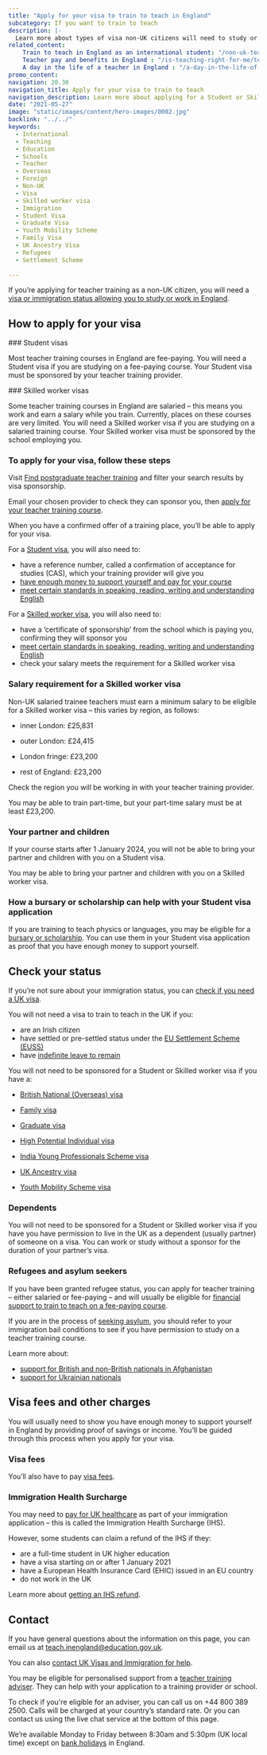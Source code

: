 ```yaml
---
title: "Apply for your visa to train to teach in England"
subcategory: If you want to train to teach
description: |-
  Learn more about types of visa non-UK citizens will need to study or work in England, and how to apply.
related_content:
    Train to teach in England as an international student: "/non-uk-teachers/train-to-teach-in-england-as-an-international-student"
    Teacher pay and benefits in England : "/is-teaching-right-for-me/teacher-pay-and-benefits"
    A day in the life of a teacher in England : "/a-day-in-the-life-of-a-teacher"
promo_content:
navigation: 20.30
navigation_title: Apply for your visa to train to teach
navigation_description: Learn more about applying for a Student or Skilled worker visa to train to teach in England.
date: "2021-05-27"
image: "static/images/content/hero-images/0002.jpg"
backlink: "../../"
keywords:
  - International
  - Teaching
  - Education
  - Schools
  - Teacher
  - Overseas
  - Foreign
  - Non-UK
  - Visa
  - Skilled worker visa
  - Immigration
  - Student Visa
  - Graduate Visa
  - Youth Mobility Scheme
  - Family Visa
  - UK Ancestry Visa
  - Refugees
  - Settlement Scheme
  
---
```


If you’re applying for teacher training as a non-UK citizen, you will need a [visa or immigration status allowing you to study or work in England](#check-your-status). 

## How to apply for your visa

### Student visas 

Most teacher training courses in England are fee-paying. You will need a Student visa if you are studying on a fee-paying course. Your Student visa must be sponsored by your teacher training provider. 

### Skilled worker visas 

Some teacher training courses in England are salaried – this means you work and earn a salary while you train. Currently, places on these courses are very limited. You will need a Skilled worker visa if you are studying on a salaried training course. Your Skilled worker visa must be sponsored by the school employing you.  

### To apply for your visa, follow these steps 

Visit [Find postgraduate teacher training](https://www.gov.uk/find-postgraduate-teacher-training-courses) and filter your search results by visa sponsorship. 

Email your chosen provider to check they can sponsor you, then [apply for your teacher training course](/how-to-apply-for-teacher-training). 

When you have a confirmed offer of a training place, you’ll be able to apply for your visa.  

For a [Student visa](https://www.gov.uk/student-visa), you will also need to: 

* have a reference number, called a confirmation of acceptance for studies (CAS), which your training provider will give you
* [have enough money to support yourself and pay for your course](https://www.gov.uk/student-visa/money)
* [meet certain standards in speaking, reading, writing and understanding English](https://www.gov.uk/student-visa/knowledge-of-english)

For a [Skilled worker visa](https://www.gov.uk/skilled-worker-visa), you will also need to: 

* have a ‘certificate of sponsorship’ from the school which is paying you, confirming they will sponsor you 
* [meet certain standards in speaking, reading, writing and understanding English](https://www.gov.uk/skilled-worker-visa/knowledge-of-english)
* check your salary meets the requirement for a Skilled worker visa 

### Salary requirement for a Skilled worker visa 

Non-UK salaried trainee teachers must earn a minimum salary to be eligible for a Skilled worker visa – this varies by region, as follows: 

* inner London: £25,831 

* outer London: £24,415 

* London fringe: £23,200 

* rest of England: £23,200 

Check the region you will be working in with your teacher training provider. 

You may be able to train part-time, but your part-time salary must be at least £23,200.

### Your partner and children 

If your course starts after 1 January 2024, you will not be able to bring your partner and children with you on a Student visa. 

You may be able to bring your partner and children with you on a Skilled worker visa. 

### How a bursary or scholarship can help with your Student visa application 

If you are training to teach physics or languages, you may be eligible for a [bursary or scholarship](/non-uk-teachers/fees-and-funding-for-non-uk-trainees?#bursaries-and-scholarships-for-non-uk-trainee-languages-and-physics-teachers). You can use them in your Student visa application as proof that you have enough money to support yourself. 

## Check your status

If you’re not sure about your immigration status, you can [check if you need a UK visa](https://www.gov.uk/check-uk-visa).


You will not need a visa to train to teach in the UK if you:

* are an Irish citizen
* have settled or pre-settled status under the [EU Settlement Scheme (EUSS)](https://www.gov.uk/settled-status-eu-citizens-families)
* have [indefinite leave to remain](https://www.gov.uk/guidance/indefinite-leave-to-remain-in-the-uk) 

You will not need to be sponsored for a Student or Skilled worker visa if you have a: 

* [British National (Overseas) visa](https://www.gov.uk/british-national-overseas-bno-visa) 

* [Family visa](https://www.gov.uk/uk-family-visa) 

* [Graduate visa](https://www.gov.uk/graduate-visa) 

* [High Potential Individual visa](https://www.gov.uk/high-potential-individual-visa)

* [India Young Professionals Scheme visa](https://www.gov.uk/india-young-professionals-scheme-visa) 

* [UK Ancestry visa](https://www.gov.uk/ancestry-visa) 

* [Youth Mobility Scheme visa](https://www.gov.uk/youth-mobility) 


### Dependents

You will not need to be sponsored for a Student or Skilled worker visa if you have you have permission to live in the UK as a dependent (usually partner) of someone on a visa. You can work or study without a sponsor for the duration of your partner’s visa. 

### Refugees and asylum seekers 

If you have been granted refugee status, you can apply for teacher training – either salaried or fee-paying – and will usually be eligible for [financial support to train to teach on a fee-paying course](/non-uk-teachers/fees-and-funding-for-non-uk-trainees).

If you are in the process of [seeking asylum](https://www.gov.uk/claim-asylum), you should refer to your immigration bail conditions to see if you have permission to study on a teacher training course. 

Learn more about:

* [support for British and non-British nationals in Afghanistan](https://www.gov.uk/guidance/support-for-british-and-non-british-nationals-in-afghanistan)
* [support for Ukrainian nationals](/non-uk-teachers/ukraine)

## Visa fees and other charges

You will usually need to show you have enough money to support yourself in England by providing proof of savings or income. You’ll be guided through this process when you apply for your visa.

### Visa fees

You’ll also have to pay [visa fees](https://www.gov.uk/visa-fees).

### Immigration Health Surcharge

You may need to [pay for UK healthcare](https://www.gov.uk/healthcare-immigration-application) as part of your immigration application – this is called the Immigration Health Surcharge (IHS).

However, some students can claim a refund of the IHS if they:

* are a full-time student in UK higher education
* have a visa starting on or after 1 January 2021
* have a European Health Insurance Card (EHIC) issued in an EU country
* do not work in the UK

Learn more about [getting an IHS refund](https://www.gov.uk/guidance/immigration-health-surcharge-for-eu-students-in-the-uk).

## Contact

If you have general questions about the information on this page, you can email us at teach.inengland@education.gov.uk.

You can also [contact UK Visas and Immigration for help](https://www.gov.uk/contact-ukvi-inside-outside-uk).

You may be eligible for personalised support from a [teacher training adviser](/teacher-training-advisers). They can help with your application to a training provider or school.

To check if you're eligible for an adviser, you can call us on +44 800 389 2500. Calls will be charged at your country’s standard rate. Or you can contact us using the live chat service at the bottom of this page.

We’re available Monday to Friday between 8:30am and 5:30pm (UK local time) except on [bank holidays](https://www.gov.uk/bank-holidays) in England.





 
